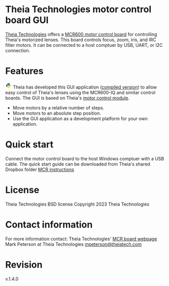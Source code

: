 # Theia Technologies motor control board GUI
[Theia Technologies](https://www.theiatech.com) offers a [MCR600 motor control board](https://www.theiatech.com/lenses/accessories/mcr/) for controlling Theia's motorized lenses.  This board controls focus, zoom, iris, and IRC filter motors.  It can be connected to a host comptuer by USB, UART, or I2C connection.  

# Features
<img src="https://raw.githubusercontent.com/devicons/devicon/master/icons/python/python-original.svg" alt="python" width="20" height="20"/> Theia has developed this GUI application ([compiled version](https://bit.ly/48TQwgE)) to allow easy control of Theia's lenses using the MCR600-IQ and similar control boards.  The GUI is based on Theia's [motor control module](https://github.com/cliquot22/TheiaMCR).   

- Move motors by a relative number of steps. 
- Move motors to an absolute step position. 
- Use the GUI application as a development platform for your own application.  

# Quick start
Connect the motor control board to the host Windows comptuer with a USB cable.  The quick start guide can be downloaded from Theia's shared Dropbox folder [MCR instructions](https://bit.ly/3HqcgFf)

# License
Theia Technologies BSD license
Copyright 2023 Theia Technologies

# Contact information
For more information contact: 
Theia Technologies' [MCR board webpage](https://www.theiatech.com/lenses/accessories/mcr/) 
Mark Peterson at Theia Technologies
[mpeterson@theiatech.com](mailto://mpeterson@theiatech.com)

# Revision
v.1.4.0